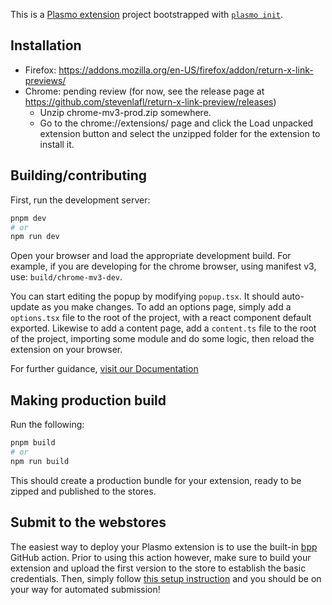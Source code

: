 This is a [Plasmo extension](https://docs.plasmo.com/) project bootstrapped with [`plasmo init`](https://www.npmjs.com/package/plasmo).

## Installation

- Firefox: https://addons.mozilla.org/en-US/firefox/addon/return-x-link-previews/
- Chrome: pending review (for now, see the release page at https://github.com/stevenlafl/return-x-link-preview/releases)
  - Unzip chrome-mv3-prod.zip somewhere.
  - Go to the chrome://extensions/ page and click the Load unpacked extension button and select the unzipped folder for the extension to install it.


## Building/contributing

First, run the development server:

```bash
pnpm dev
# or
npm run dev
```

Open your browser and load the appropriate development build. For example, if you are developing for the chrome browser, using manifest v3, use: `build/chrome-mv3-dev`.

You can start editing the popup by modifying `popup.tsx`. It should auto-update as you make changes. To add an options page, simply add a `options.tsx` file to the root of the project, with a react component default exported. Likewise to add a content page, add a `content.ts` file to the root of the project, importing some module and do some logic, then reload the extension on your browser.

For further guidance, [visit our Documentation](https://docs.plasmo.com/)

## Making production build

Run the following:

```bash
pnpm build
# or
npm run build
```

This should create a production bundle for your extension, ready to be zipped and published to the stores.

## Submit to the webstores

The easiest way to deploy your Plasmo extension is to use the built-in [bpp](https://bpp.browser.market) GitHub action. Prior to using this action however, make sure to build your extension and upload the first version to the store to establish the basic credentials. Then, simply follow [this setup instruction](https://docs.plasmo.com/framework/workflows/submit) and you should be on your way for automated submission!
